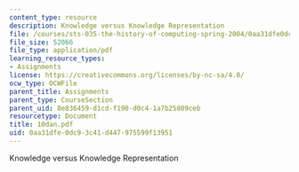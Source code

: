 ```yaml
---
content_type: resource
description: Knowledge versus Knowledge Representation
file: /courses/sts-035-the-history-of-computing-spring-2004/0aa31dfe0dc93c41d447975599f13951_10dan.pdf
file_size: 52066
file_type: application/pdf
learning_resource_types:
- Assignments
license: https://creativecommons.org/licenses/by-nc-sa/4.0/
ocw_type: OCWFile
parent_title: Assignments
parent_type: CourseSection
parent_uid: 8e836459-d1cd-f190-d0c4-1a7b25809ceb
resourcetype: Document
title: 10dan.pdf
uid: 0aa31dfe-0dc9-3c41-d447-975599f13951
---
```

Knowledge versus Knowledge Representation